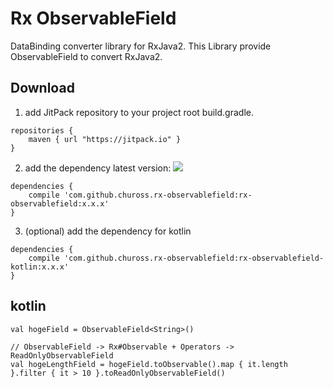 # Rx ObservableField

DataBinding converter library for RxJava2.
This Library provide ObservableField to convert RxJava2.

## Download
1. add JitPack repository to your project root build.gradle.
```
repositories {
    maven { url "https://jitpack.io" }
}
```

2. add the dependency latest version: [![](https://jitpack.io/v/chuross/rx-observablefield.svg)](https://jitpack.io/#chuross/rx-observablefield)
```
dependencies {
    compile 'com.github.chuross.rx-observablefield:rx-observablefield:x.x.x'
}
```

3. (optional) add the dependency for kotlin
```
dependencies {
    compile 'com.github.chuross.rx-observablefield:rx-observablefield-kotlin:x.x.x'
}
```

## kotlin
```
val hogeField = ObservableField<String>()

// ObservableField -> Rx#Observable + Operators -> ReadOnlyObservableField
val hogeLengthField = hogeField.toObservable().map { it.length }.filter { it > 10 }.toReadOnlyObservableField()
```